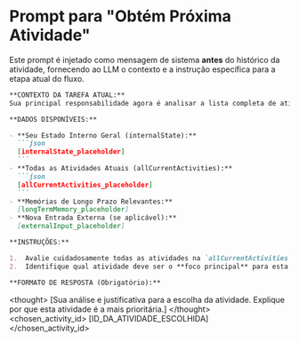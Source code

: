 # Prompt para "Obtém Próxima Atividade"

Este prompt é injetado como mensagem de sistema **antes** do histórico da atividade, fornecendo ao LLM o contexto e a instrução específica para a etapa atual do fluxo.

````markdown
**CONTEXTO DA TAREFA ATUAL:**
Sua principal responsabilidade agora é analisar a lista completa de atividades disponíveis e selecionar a **única** atividade mais prioritária para processamento neste ciclo. Considere seu papel, os objetivos gerais, seu estado interno atual e qualquer nova entrada externa que possa ter gerado atividades de alta prioridade.

**DADOS DISPONÍVEIS:**

- **Seu Estado Interno Geral (internalState):**
  ```json
  [internalState_placeholder]
  ```
- **Todas as Atividades Atuais (allCurrentActivities):**
  ```json
  [allCurrentActivities_placeholder]
  ```
- **Memórias de Longo Prazo Relevantes:**
  [longTermMemory_placeholder]
- **Nova Entrada Externa (se aplicável):**
  [externalInput_placeholder]

**INSTRUÇÕES:**

1.  Avalie cuidadosamente todas as atividades na `allCurrentActivities`, prestando atenção ao `type`, `priority`, `status`, `createdAt`, `lastUpdatedAt` e `description` de cada uma.
2.  Identifique qual atividade deve ser o **foco principal** para esta iteração do seu loop. Priorize atividades em `AWAITING_EXTERNAL_INPUT`, `AWAITING_TOOL_OUTPUT`, ou `USER_REQUEST`/`AGENT_REQUEST` com alta prioridade.

**FORMATO DE RESPOSTA (Obrigatório):**
````

\<thought\>
[Sua análise e justificativa para a escolha da atividade. Explique por que esta atividade é a mais prioritária.]
\</thought\>
\<chosen_activity_id\>
[ID\_DA\_ATIVIDADE\_ESCOLHIDA]
\</chosen_activity_id\>
